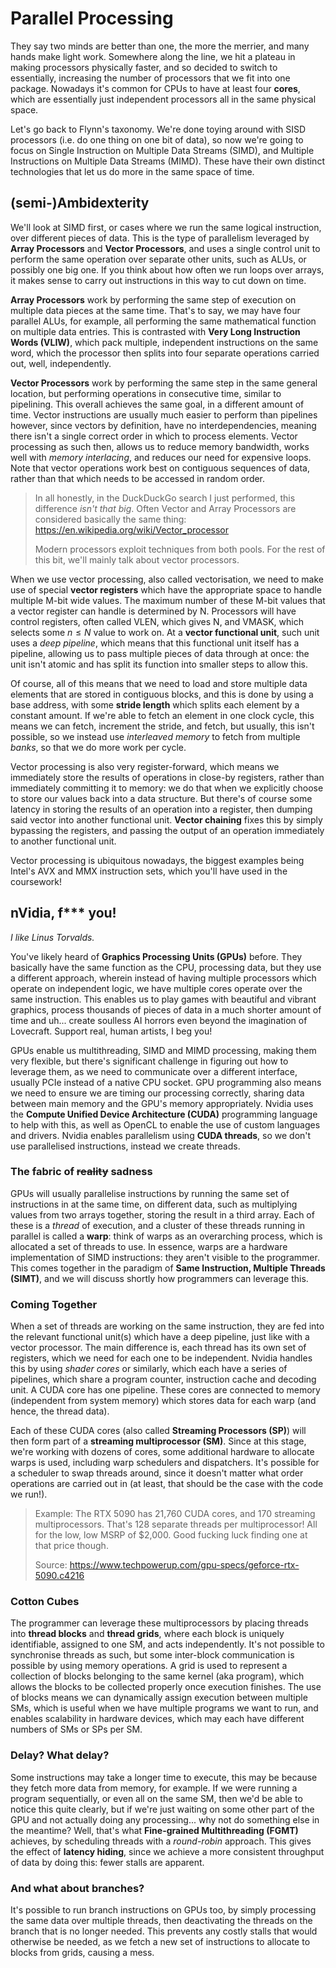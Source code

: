 # Parallel Processing

They say two minds are better than one, the more the merrier, and many hands make light work. Somewhere along the line, we hit a plateau in making processors physically faster, and so decided to switch to essentially, increasing the number of processors that we fit into one package. Nowadays it's common for CPUs to have at least four **cores**, which are essentially just independent processors all in the same physical space.

Let's go back to Flynn's taxonomy. We're done toying around with SISD processors (i.e. do one thing on one bit of data), so now we're going to focus on Single Instruction on Multiple Data Streams (SIMD), and Multiple Instructions on Multiple Data Streams (MIMD). These have their own distinct technologies that let us do more in the same space of time.

## (semi-)Ambidexterity

We'll look at SIMD first, or cases where we run the same logical instruction, over different pieces of data. This is the type of parallelism leveraged by **Array Processors** and **Vector Processors**, and uses a single control unit to perform the same operation over separate other units, such as ALUs, or possibly one big one. If you think about how often we run loops over arrays, it makes sense to carry out instructions in this way to cut down on time.

**Array Processors** work by performing the same step of execution on multiple data pieces at the same time. That's to say, we may have four parallel ALUs, for example, all performing the same mathematical function on multiple data entries. This is contrasted with **Very Long Instruction Words (VLIW)**, which pack multiple, independent instructions on the same word, which the processor then splits into four separate operations carried out, well, independently.

**Vector Processors** work by performing the same step in the same general location, but performing operations in consecutive time, similar to pipelining. This overall achieves the same goal, in a different amount of time. Vector instructions are usually much easier to perform than pipelines however, since vectors by definition, have no interdependencies, meaning there isn't a single correct order in which to process elements. Vector processing as such then, allows us to reduce memory bandwidth, works well with *memory interlacing*, and reduces our need for expensive loops. Note that vector operations work best on contiguous sequences of data, rather than that which needs to be accessed in random order. 

> In all honestly, in the DuckDuckGo search I just performed, this difference *isn't that big*. Often Vector and Array Processors are considered basically the same thing: <https://en.wikipedia.org/wiki/Vector_processor>
>
> Modern processors exploit techniques from both pools. For the rest of this bit, we'll mainly talk about vector processors.

When we use vector processing, also called vectorisation, we need to make use of special **vector registers** which have the appropriate space to handle multiple M-bit wide values. The maximum number of these M-bit values that a vector register can handle is determined by N. Processors will have control registers, often called VLEN, which gives N, and VMASK, which selects some $n \leq N$ value to work on. At a **vector functional unit**, such unit uses a *deep pipeline*, which means that this functional unit itself has a pipeline, allowing us to pass multiple pieces of data through at once: the unit isn't atomic and has split its function into smaller steps to allow this.

Of course, all of this means that we need to load and store multiple data elements that are stored in contiguous blocks, and this is done by using a base address, with some **stride length** which splits each element by a constant amount. If we're able to fetch an element in one clock cycle, this means we can fetch, increment the stride, and fetch, but usually, this isn't possible, so we instead use *interleaved memory* to fetch from multiple *banks*, so that we do more work per cycle.

Vector processing is also very register-forward, which means we immediately store the results of operations in close-by registers, rather than immediately committing it to memory: we do that when we explicitly choose to store our values back into a data structure. But there's of course some latency in storing the results of an operation into a register, then dumping said vector into another functional unit. **Vector chaining** fixes this by simply bypassing the registers, and passing the output of an operation immediately to another functional unit.

Vector processing is ubiquitous nowadays, the biggest examples being Intel's AVX and MMX instruction sets, which you'll have used in the coursework!

## nVidia, f*** you!

*I like Linus Torvalds.*

You've likely heard of **Graphics Processing Units (GPUs)** before. They basically have the same function as the CPU, processing data, but they use a different approach, wherein instead of having multiple processors which operate on independent logic, we have multiple cores operate over the same instruction. This enables us to play games with beautiful and vibrant graphics, process thousands of pieces of data in a much shorter amount of time and uh... create soulless AI horrors even beyond the imagination of Lovecraft. Support real, human artists, I beg you!

GPUs enable us multithreading, SIMD and MIMD processing, making them very flexible, but there's significant challenge in figuring out how to leverage them, as we need to communicate over a different interface, usually PCIe instead of a native CPU socket. GPU programming also means we need to ensure we are timing our processing correctly, sharing data between main memory and the GPU's memory appropriately. Nvidia uses the **Compute Unified Device Architecture (CUDA)** programming language to help with this, as well as OpenCL to enable the use of custom languages and drivers. Nvidia enables parallelism using **CUDA threads**, so we don't use parallelised instructions, instead we create threads.

### The fabric of ~~reality~~ sadness

GPUs will usually parallelise instructions by running the same set of instructions in at the same time, on different data, such as multiplying values from two arrays together, storing the result in a third array. Each of these is a *thread* of execution, and a cluster of these threads running in parallel is called a **warp**: think of warps as an overarching process, which is allocated a set of threads to use. In essence, warps are a hardware implementation of SIMD instructions: they aren't visible to the programmer. This comes together in the paradigm of **Same Instruction, Multiple Threads (SIMT)**, and we will discuss shortly how programmers can leverage this. 

### Coming Together

When a set of threads are working on the same instruction, they are fed into the relevant functional unit(s) which have a deep pipeline, just like with a vector processor. The main difference is, each thread has its own set of registers, which we need for each one to be independent. Nvidia handles this by using *shader cores* or similarly, which each have a series of pipelines, which share a program counter, instruction cache and decoding unit. A CUDA core has one pipeline. These cores are connected to memory (independent from system memory) which stores data for each warp (and hence, the thread data).

Each of these CUDA cores (also called **Streaming Processors (SP)**) will then form part of a **streaming multiprocessor (SM)**. Since at this stage, we're working with dozens of cores, some additional hardware to allocate warps is used, including warp schedulers and dispatchers. It's possible for a scheduler to swap threads around, since it doesn't matter what order operations are carried out in (at least, that should be the case with the code we run!).

> Example: The RTX 5090 has 21,760 CUDA cores, and 170 streaming multiprocessors. That's 128 separate threads per multiprocessor! All for the low, low MSRP of $2,000. Good fucking luck finding one at that price though.
>
> Source: <https://www.techpowerup.com/gpu-specs/geforce-rtx-5090.c4216>

### Cotton Cubes

The programmer can leverage these multiprocessors by placing threads into **thread blocks** and **thread grids**, where each block is uniquely identifiable, assigned to one SM, and acts independently. It's not possible to synchronise threads as such, but some inter-block communication is possible by using memory operations. A grid is used to represent a collection of blocks belonging to the same kernel (aka program), which allows the blocks to be collected properly once execution finishes. The use of blocks means we can dynamically assign execution between multiple SMs, which is useful when we have multiple programs we want to run, and enables scalability in hardware devices, which may each have different numbers of SMs or SPs per SM.

### Delay? What delay?

Some instructions may take a longer time to execute, this may be because they fetch more data from memory, for example. If we were running a program sequentially, or even all on the same SM, then we'd be able to notice this quite clearly, but if we're just waiting on some other part of the GPU and not actually doing any processing... why not do something else in the meantime? Well, that's what **Fine-grained Multithreading (FGMT)** achieves, by scheduling threads with a *round-robin* approach. This gives the effect of **latency hiding**, since we achieve a more consistent throughput of data by doing this: fewer stalls are apparent.

### And what about branches?

It's possible to run branch instructions on GPUs too, by simply processing the same data over multiple threads, then deactivating the threads on the branch that is no longer needed. This prevents any costly stalls that would otherwise be needed, as we fetch a new set of instructions to allocate to blocks from grids, causing a mess.